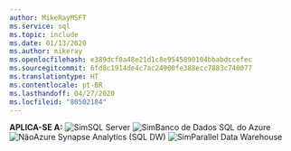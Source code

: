 ```yaml
---
author: MikeRayMSFT
ms.service: sql
ms.topic: include
ms.date: 01/13/2020
ms.author: mikeray
ms.openlocfilehash: e389dcf0a48e21d1c8e9545890104bbabdccefec
ms.sourcegitcommit: 6fd8c1914de4c7ac24900fe388ecc7883c740077
ms.translationtype: HT
ms.contentlocale: pt-BR
ms.lasthandoff: 04/27/2020
ms.locfileid: "80502184"
---
```

<Token>**APLICA-SE A:** ![Sim](media/yes-icon.png)SQL Server ![Sim](media/yes-icon.png)Banco de Dados SQL do Azure ![Não](media/no-icon.png)Azure Synapse Analytics (SQL DW) ![Sim](media/yes-icon.png)Parallel Data Warehouse </Token>

